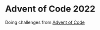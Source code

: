 # Advent of Code 2022

Doing challenges from [Advent of Code](https://adventofcode.com/ "Advent of Code URL")
